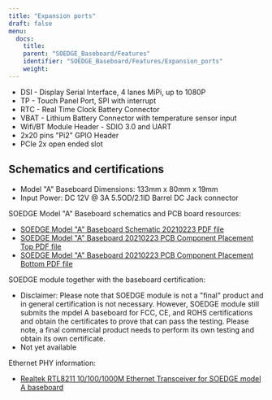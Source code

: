 ```yaml
---
title: "Expansion ports"
draft: false
menu:
  docs:
    title:
    parent: "SOEDGE_Baseboard/Features"
    identifier: "SOEDGE_Baseboard/Features/Expansion_ports"
    weight:
---
```


* DSI - Display Serial Interface, 4 lanes MiPi, up to 1080P
* TP - Touch Panel Port, SPI with interrupt
* RTC - Real Time Clock Battery Connector
* VBAT - Lithium Battery Connector with temperature sensor input
* Wifi/BT Module Header - SDIO 3.0 and UART
* 2x20 pins "Pi2" GPIO Header
* PCIe 2x open ended slot

## Schematics and certifications

* Model "A" Baseboard Dimensions: 133mm x 80mm x 19mm
* Input Power: DC 12V @ 3A 5.5OD/2.1ID Barrel DC Jack connector

SOEDGE Model "A" Baseboard schematics and PCB board resources:

* [SOEDGE Model "A" Baseboard Schematic 20210223 PDF file](https://files.pine64.org/doc/SOEdge/SOEDGE_MODEL_A_BASEBOARD_Schematic-20210223.pdf)
* [SOEDGE Model "A" Baseboard 20210223 PCB Component Placement Top PDF file](https://files.pine64.org/doc/SOEdge/SOEDGE_MODEL_A_BASEBOARD_PCB-TOP-20210223.pdf)
* [SOEDGE Model "A" Baseboard 20210223 PCB Component Placement Bottom PDF file](https://files.pine64.org/doc/SOEdge/SOEDGE_MODEL_A_BASEBOARD_PCB-BOT-20210223.pdf)

SOEDGE module together with the baseboard certification:

* Disclaimer: Please note that SOEDGE module is not a "final" product and in general certification is not necessary. However, SOEDGE module still submits the mpdel A baseboard for FCC, CE, and ROHS certifications and obtain the certificates to prove that can pass the testing. Please note, a final commercial product needs to perform its own testing and obtain its own certificate.
* Not yet available

Ethernet PHY information:

* [Realtek RTL8211 10/100/1000M Ethernet Transceiver for SOEDGE model A baseboard](https://files.pine64.org/doc/datasheet/pine64/rtl8211e(g)-vb(vl)-cg_datasheet_1.6.pdf)
